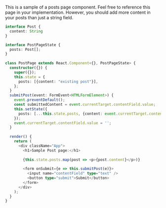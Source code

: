 This is a sample of a posts page component. Feel free to reference this page in your implementation.
However, you should add more content in your posts than just a string field.

```typescript
interface Post {
  content: String
}

interface PostPageState {
  posts: Post[];
}
 
class PostPage extends React.Component<{}, PostPageState> {
  constructor({}) {
    super({});
    this.state = {
      posts: [{content: "existing post"}],
    };
  }
  submitPost(event: FormEvent<HTMLFormElement>) {
    event.preventDefault();
    const submittedContent = event.currentTarget.contentField.value;
    this.setState({
      posts: [...this.state.posts, {content: event.currentTarget.contentField.value}],
    });
    event.currentTarget.contentField.value = '';
  }
 
  render() {
    return (
      <div className="App">
        <h1>Sample Post page:</h1>
        
        {this.state.posts.map(post => <p>{post.content}</p>)}
 
        <form onSubmit={e => this.submitPost(e)}>
          <input name="contentField" type="text" />
          <button type="submit">Submit</button>
        </form>
      </div>
    );
  }
}
```

